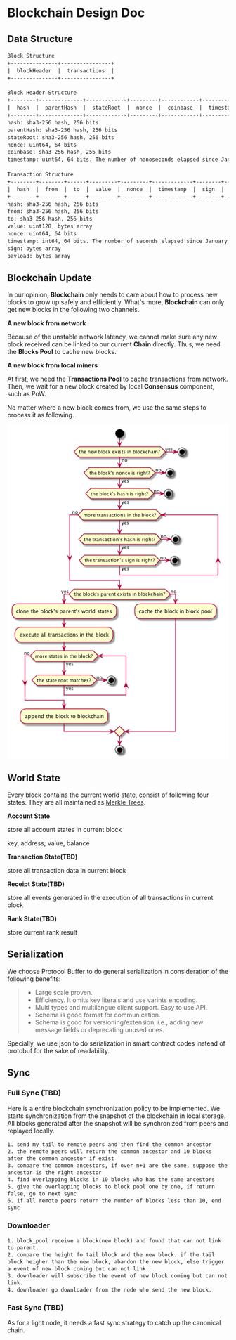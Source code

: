 # Blockchain Design Doc

## Data Structure

``` txt
Block Structure
+---------------+----------------+
|  blockHeader  |  transactions  |
+---------------+----------------+

Block Header Structure
+--------+--------------+-------------+---------+------------+-------------+
|  hash  |  parentHash  |  stateRoot  |  nonce  |  coinbase  |  timestamp  |
+--------+--------------+-------------+---------+------------+-------------+
hash: sha3-256 hash, 256 bits
parentHash: sha3-256 hash, 256 bits
stateRoot: sha3-256 hash, 256 bits
nonce: uint64, 64 bits
coinbase: sha3-256 hash, 256 bits
timestamp: uint64, 64 bits. The number of nanoseconds elapsed since January 1, 1970 UTC.

Transaction Structure
+--------+--------+------+---------+---------+-------------+--------+-----------+
|  hash  |  from  |  to  |  value  |  nonce  |  timestamp  |  sign  |  payload  |
+--------+--------+------+---------+---------+-------------+--------+-----------+
hash: sha3-256 hash, 256 bits
from: sha3-256 hash, 256 bits
to: sha3-256 hash, 256 bits
value: uint128, bytes array
nonce: uint64, 64 bits
timestamp: int64, 64 bits. The number of seconds elapsed since January 1, 1970 UTC.
sign: bytes array
payload: bytes array
```

## Blockchain Update

In our opinion, **Blockchain** only needs to care about how to process new blocks to grow up safely and efficiently. What's more, **Blockchain** can only get new blocks in the following two channels.

**A new block from network**

Because of the unstable network latency, we cannot make sure any new block received can be linked to our current **Chain** directly. Thus, we need the **Blocks Pool** to cache new blocks.

**A new block from local miners**

At first, we need the **Transactions Pool** to cache transactions from network. Then, we wait for a new block created by local **Consensus** component, such as PoW. 

No matter where a new block comes from, we use the same steps to process it as following.

![](resources/blockpool.png)

<!-- 
@startuml addBlockInPool

start

if (the new block exists in blockchain?) then (yes)
    stop
else (no)
    if (the block's nonce is right?) then (yes)
        if (the block's hash is right?) then (yes)
            while (more transactions in the block?) is (yes)
                if (the transaction's hash is right?) then (yes)
                    if (the transaction's sign is right?) then (yes)
                    else (no)
                        stop
                    endif
                else (no)
                    stop
                endif
            endwhile (no)
            if (the block's parent exists in blockchain?) then (yes)
                :clone the block's parent's world states;
                :execute all transactions in the block;
                while (more states in the block?) is (yes)
                    if (the state root matches?) then(yes)
                    else (no)
                        stop
                    endif
                endwhile (no)
                :append the block to blockchain;
            else (no)
                :cache the block in block pool;
            endif
        else (no)
            stop
        endif
    else (no)
        stop
    endif
endif

stop

@enduml 
-->

## World State

Every block contains the current world state, consist of following four states. They are all maintained as [Merkle Trees](./merkle_trie.md).

**Account State**

store all account states in current block

key, address; value, balance

**Transaction State(TBD)**

store all transaction data in current block

**Receipt State(TBD)**

store all events generated in the execution of all transactions in current block

**Rank State(TBD)**

store current rank result

## Serialization

We choose Protocol Buffer to do general serialization in consideration of the following benefits:

> - Large scale proven.
> - Efficiency. It omits key literals and use varints encoding.
> - Multi types and multilangue client support. Easy to use API.
> - Schema is good format for communication.
> - Schema is good for versioning/extension, i.e., adding new message fields or deprecating unused ones.

Specially, we use json to do serialization in smart contract codes instead of protobuf for the sake of readability.

## Sync

### Full Sync (TBD)

Here is a entire blockchain synchronization policy to be implemented.
We starts synchronization from the snapshot of the blockchain in local storage. All blocks generated after the snapshot will be synchronized from peers and replayed locally.

``` 
1. send my tail to remote peers and then find the common ancestor
2. the remote peers will return the common ancestor and 10 blocks after the common ancestor if exist
3. compare the common ancestors, if over n+1 are the same, suppose the ancestor is the right ancestor
4. find overlapping blocks in 10 blocks who has the same ancestors
5. give the overlapping blocks to block pool one by one, if return false, go to next sync
6. if all remote peers return the number of blocks less than 10, end sync
```
### Downloader
```
1. block_pool receive a block(new block) and found that can not link to parent.
2. compare the height fo tail block and the new block. if the tail block heigher than the new block, abandon the new block, else trigger a event of new block coming but can not link.
3. downloader will subscribe the event of new block coming but can not link. 
4. downloader go downloader from the node who send the new block.
```

### Fast Sync (TBD)

As for a light node, it needs a fast sync strategy to catch up the canonical chain.
